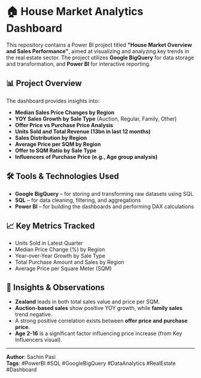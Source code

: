 # 🏠 House Market Analytics Dashboard

This repository contains a Power BI project titled **"House Market Overview and Sales Performance"**, aimed at visualizing and analyzing key trends in the real estate sector. The project utilizes **Google BigQuery** for data storage and transformation, and **Power BI** for interactive reporting.

## 📊 Project Overview

The dashboard provides insights into:

- **Median Sales Price Changes by Region**
- **YOY Sales Growth by Sale Type** (Auction, Regular, Family, Other)
- **Offer Price vs Purchase Price Analysis**
- **Units Sold and Total Revenue (13bn in last 12 months)**
- **Sales Distribution by Region**
- **Average Price per SQM by Region**
- **Offer to SQM Ratio by Sale Type**
- **Influencers of Purchase Price (e.g., Age group analysis)**

## 🛠️ Tools & Technologies Used

- **Google BigQuery** – for storing and transforming raw datasets using SQL
- **SQL** – for data cleaning, filtering, and aggregations
- **Power BI** – for building the dashboards and performing DAX calculations

## 📈 Key Metrics Tracked

- Units Sold in Latest Quarter
- Median Price Change (%) by Region
- Year-over-Year Growth by Sale Type
- Total Purchase Amount and Sales by Region
- Average Price per Square Meter (SQM)

## 📌 Insights & Observations

- **Zealand** leads in both total sales value and price per SQM.
- **Auction-based sales** show positive YOY growth, while **family sales** trend negative.
- A strong positive correlation exists between **offer price and purchase price**.
- **Age 2-16** is a significant factor influencing price increase (from Key Influencers visual).


---

**Author**: Sachin Pasi  
**Tags**: #PowerBI #SQL #GoogleBigQuery #DataAnalytics #RealEstate #Dashboard
